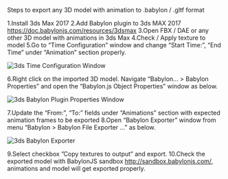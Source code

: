 

Steps to export any 3D model with animation to .babylon / .gltf format

1.Install 3ds Max 2017
2.Add Babylon plugin to 3ds MAX 2017 
        https://doc.babylonjs.com/resources/3dsmax
3.Open FBX / DAE or any other 3D model with animations in 3ds Max
4.Check / Apply texture to model
5.Go to “Time Configuration” window and change “Start Time:”, “End Time” under “Animation” section properly.

![3ds Time Configuration Window](/img/exporters/3DSMax/time_configuration_window.jpg)

6.Right click on the imported 3D model. Navigate “Babylon... > Babylon Properties” and open the “Babylon.js Object Properties” window as below.

![3ds Babylon Plugin Properties Window](/img/exporters/3DSMax/3ds_babylon_plugin_properties_window.jpg)

7.Update the “From:”, “To:” fields under “Animations” section with expected animation frames to be exported
8.Open “Babylon Exporter” window from menu “Babylon > Babylon File Exporter ...” as below.

![3ds Babylon Exporter](/img/exporters/3DSMax/babylon_exporter.jpg)

9.Select checkbox ”Copy textures to output” and export.
10.Check the exported model with BabylonJS sandbox http://sandbox.babylonjs.com/, animations and model will get exported properly.
